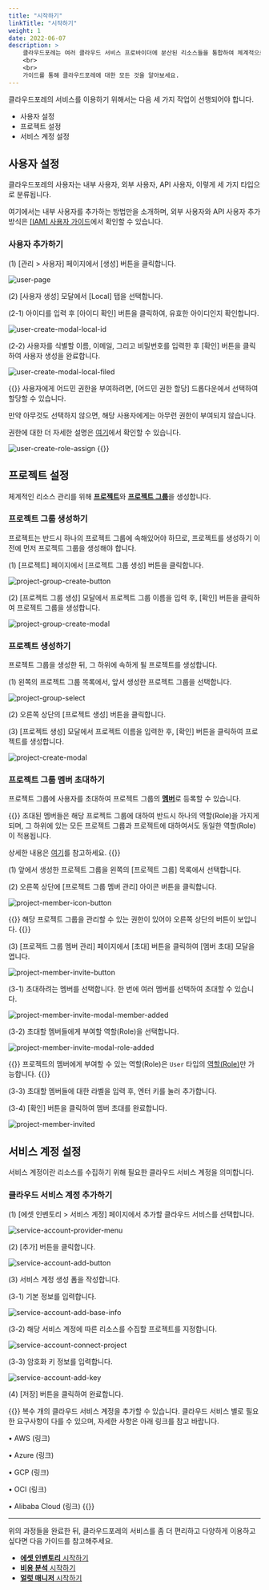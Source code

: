 ```yaml
---
title: "시작하기"
linkTitle: "시작하기"
weight: 1
date: 2022-06-07
description: >
    클라우드포레는 여러 클라우드 서비스 프로바이더에 분산된 리소스들을 통합하여 체계적으로 관리할 수 있는 서비스입니다.
    <br>
    <br>
    가이드를 통해 클라우드포레에 대한 모든 것을 알아보세요. 
---
```


클라우드포레의 서비스를 이용하기 위해서는 다음 세 가지 작업이 선행되어야 합니다.

- 사용자 설정
- 프로젝트 설정
- 서비스 계정 설정

## 사용자 설정

클라우드포레의 사용자는 내부 사용자, 외부 사용자, API 사용자, 이렇게 세 가지 타입으로 분류됩니다.

여기에서는 내부 사용자를 추가하는 방법만을 소개하며, 외부 사용자와 API 사용자 추가 방식은 [[IAM] 사용자 가이드](/ko/docs/guides/administration/iam-user)에서 확인할 수 있습니다.

### 사용자 추가하기

(1) [관리 > 사용자] 페이지에서 [생성] 버튼을 클릭합니다.

![user-page](/ko/docs/guides/getting-started/user-setup-img/user-page.png)

(2) [사용자 생성] 모달에서 [Local] 탭을 선택합니다.

(2-1) 아이디를 입력 후 [아이디 확인] 버튼을 클릭하여, 유효한 아이디인지 확인합니다.

![user-create-modal-local-id](/ko/docs/guides/getting-started/user-setup-img/user-create-modal-local-id.png)

(2-2) 사용자를 식별할 이름, 이메일, 그리고 비밀번호를 입력한 후 [확인] 버튼을 클릭하여 사용자 생성을 완료합니다.

![user-create-modal-local-filed](/ko/docs/guides/getting-started/user-setup-img/user-create-modal-local-filed.png)

{{<alert title="어드민 권한 할당">}}
사용자에게 어드민 권한을 부여하려면, [어드민 권한 할당] 드롭다운에서 선택하여 할당할 수 있습니다.

만약 아무것도 선택하지 않으면, 해당 사용자에게는 아무런 권한이 부여되지 않습니다.

권한에 대한 더 자세한 설명은 [여기](/ko/docs/guides/administration/iam-role)에서 확인할 수 있습니다.

![user-create-role-assign](/ko/docs/guides/getting-started/user-setup-img/user-create-role-assign.png)
{{</alert>}}


## 프로젝트 설정

체계적인 리소스 관리를 위해 [**프로젝트**](/ko/docs/guides/project/project)와 [**프로젝트 그룹**](/ko/docs/guides/project/project-group)을 생성합니다.

### 프로젝트 그룹 생성하기

프로젝트는 반드시 하나의 프로젝트 그룹에 속해있어야 하므로, 프로젝트를 생성하기 이전에 먼저 프로젝트 그룹을 생성해야 합니다.

(1) [프로젝트] 페이지에서 [프로젝트 그룹 생성] 버튼을 클릭합니다.

![project-group-create-button](/ko/docs/guides/getting-started/project-setup-img/project-group-create-button.png)

(2) [프로젝트 그룹 생성] 모달에서 프로젝트 그룹 이름을 입력 후, [확인] 버튼을 클릭하여 프로젝트 그룹을 생성합니다.

![project-group-create-modal](/ko/docs/guides/getting-started/project-setup-img/project-group-create-modal.png)

### 프로젝트 생성하기

프로젝트 그룹을 생성한 뒤, 그 하위에 속하게 될 프로젝트를 생성합니다.

(1) 왼쪽의 프로젝트 그룹 목록에서, 앞서 생성한 프로젝트 그룹을 선택합니다.

![project-group-select](/ko/docs/guides/getting-started/project-setup-img/project-group-select.png)

(2) 오른쪽 상단의 [프로젝트 생성] 버튼을 클릭합니다.

(3) [프로젝트 생성] 모달에서 프로젝트 이름을 입력한 후, [확인] 버튼을 클릭하여 프로젝트를 생성합니다.

![project-create-modal](/ko/docs/guides/getting-started/project-setup-img/project-create-modal.png)


### 프로젝트 그룹 멤버 초대하기

프로젝트 그룹에 사용자를 초대하여 프로젝트 그룹의 [**멤버**](/ko/docs/guides/project/member)로 등록할 수 있습니다.

{{<alert title="프로젝트 그룹 멤버 역할(Role)">}}
초대된 멤버들은 해당 프로젝트 그룹에 대하여 반드시 하나의 역할(Role)을 가지게 되며, 그 하위에 있는 모든 프로젝트 그룹과 프로젝트에 대하여서도 동일한 역할(Role)이 적용됩니다.

상세한 내용은 [여기](/ko/docs/guides/administration/iam-role)를 참고하세요.
{{</alert>}}

(1) 앞에서 생성한 프로젝트 그룹을 왼쪽의 [프로젝트 그룹] 목록에서 선택합니다.

(2) 오른쪽 상단에 [프로젝트 그룹 멤버 관리] 아이콘 버튼을 클릭합니다.

![project-member-icon-button](/ko/docs/guides/getting-started/project-setup-img/project-member-icon-button.png)

{{<alert title="">}}
해당 프로젝트 그룹을 관리할 수 있는 권한이 있어야 오른쪽 상단의 버튼이 보입니다.
{{</alert>}}

(3) [프로젝트 그룹 멤버 관리] 페이지에서 [초대] 버튼을 클릭하여 [멤버 초대] 모달을 엽니다.

![project-member-invite-button](/ko/docs/guides/getting-started/project-setup-img/project-member-invite-button.png)

(3-1) 초대하려는 멤버를 선택합니다. 한 번에 여러 멤버를 선택하여 초대할 수 있습니다.

![project-member-invite-modal-member-added](/ko/docs/guides/getting-started/project-setup-img/project-member-invite-modal-member-added.png)

(3-2) 초대할 멤버들에게 부여할 역할(Role)을 선택합니다.

![project-member-invite-modal-role-added](/ko/docs/guides/getting-started/project-setup-img/project-member-invite-modal-role-added.png)

{{<alert title="멤버 역할(Role)">}}
프로젝트의 멤버에게 부여할 수 있는 역할(Role)은 `User` 타입의 [역할(Role)](/ko/docs/guides/administration/iam-role)만 가능합니다.
{{</alert>}}

(3-3) 초대할 멤버들에 대한 라벨을 입력 후, 엔터 키를 눌러 추가합니다.

(3-4) [확인] 버튼을 클릭하여 멤버 초대를 완료합니다.

![project-member-invited](/ko/docs/guides/getting-started/project-setup-img/project-member-invited.png)

## 서비스 계정 설정

서비스 계정이란 리소스를 수집하기 위해 필요한 클라우드 서비스 계정을 의미합니다.

### 클라우드 서비스 계정 추가하기

(1) [에셋 인벤토리 > 서비스 계정] 페이지에서 추가할 클라우드 서비스를 선택합니다.

![service-account-provider-menu](/ko/docs/guides/getting-started/service-account-setup-img/service-account-provider-menu.png)

(2) [추가] 버튼을 클릭합니다.

![service-account-add-button](/ko/docs/guides/getting-started/service-account-setup-img/service-account-add-button.png)

(3) 서비스 계정 생성 폼을 작성합니다.

(3-1) 기본 정보를 입력합니다.

![service-account-add-base-info](/ko/docs/guides/getting-started/service-account-setup-img/service-account-add-base-info.png)

(3-2) 해당 서비스 계정에 따른 리소스를 수집할 프로젝트를 지정합니다.

![service-account-connect-project](/ko/docs/guides/getting-started/service-account-setup-img/service-account-connect-project.png)

(3-3) 암호화 키 정보를 입력합니다.

![service-account-add-key](/ko/docs/guides/getting-started/service-account-setup-img/service-account-add-key.png)

(4) [저장] 버튼을 클릭하여 완료합니다.


{{<alert title="클라우드 서비스 별 계정 추가">}}
복수 개의 클라우드 서비스 계정을 추가할 수 있습니다.
클라우드 서비스 별로 필요한 요구사항이 다를 수 있으며, 자세한 사항은 아래 링크를 참고 바랍니다.

• AWS (링크)

• Azure (링크)

• GCP (링크)

• OCI (링크)

• Alibaba Cloud (링크)
{{</alert>}}

---

위의 과정들을 완료한 뒤, 클라우드포레의 서비스를 좀 더 편리하고 다양하게 이용하고 싶다면 다음 가이드를 참고해주세요.

- [**에셋 인벤토리** 시작하기](/ko/docs/guides/asset-inventory/quick-start)
- [**비용 분석** 시작하기](/ko/docs/guides/cost-explorer/cost-analysis)
- [**얼럿 매니저** 시작하기](/ko/docs/guides/alert-manager/quick-start)
